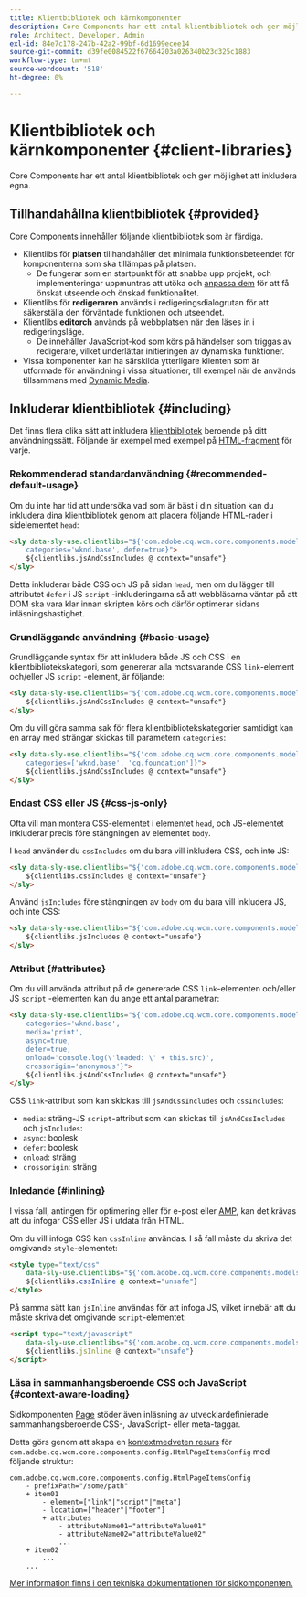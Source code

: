 ```yaml
---
title: Klientbibliotek och kärnkomponenter
description: Core Components har ett antal klientbibliotek och ger möjlighet att inkludera egna.
role: Architect, Developer, Admin
exl-id: 84e7c178-247b-42a2-99bf-6d1699ecee14
source-git-commit: d39fe0084522f67664203a026340b23d325c1883
workflow-type: tm+mt
source-wordcount: '518'
ht-degree: 0%

---
```



# Klientbibliotek och kärnkomponenter {#client-libraries}

Core Components har ett antal klientbibliotek och ger möjlighet att inkludera egna.

## Tillhandahållna klientbibliotek {#provided}

Core Components innehåller följande klientbibliotek som är färdiga.

* Klientlibs för **platsen** tillhandahåller det minimala funktionsbeteendet för komponenterna som ska tillämpas på platsen.
   * De fungerar som en startpunkt för att snabba upp projekt, och implementeringar uppmuntras att utöka och [anpassa dem](/help/developing/customizing.md) för att få önskat utseende och önskad funktionalitet.
* Klientlibs för **redigeraren** används i redigeringsdialogrutan för att säkerställa den förväntade funktionen och utseendet.
* Klientlibs **editorch** används på webbplatsen när den läses in i redigeringsläge.
   * De innehåller JavaScript-kod som körs på händelser som triggas av redigerare, vilket underlättar initieringen av dynamiska funktioner.
* Vissa komponenter kan ha särskilda ytterligare klienten som är utformade för användning i vissa situationer, till exempel när de används tillsammans med [Dynamic Media](/help/components/image.md#dynamic-media).

## Inkluderar klientbibliotek {#including}

Det finns flera olika sätt att inkludera [klientbibliotek](/help/developing/archetype/front-end.md#clientlibs) beroende på ditt användningssätt. Följande är exempel med exempel på [HTML-fragment](https://experienceleague.adobe.com/docs/experience-manager-htl/using/overview.html) för varje.

### Rekommenderad standardanvändning {#recommended-default-usage}

Om du inte har tid att undersöka vad som är bäst i din situation kan du inkludera dina klientbibliotek genom att placera följande HTML-rader i sidelementet `head`:

```html
<sly data-sly-use.clientlibs="${'com.adobe.cq.wcm.core.components.models.ClientLibraries' @
    categories='wknd.base', defer=true}">
    ${clientlibs.jsAndCssIncludes @ context="unsafe"}
</sly>
```

Detta inkluderar både CSS och JS på sidan `head`, men om du lägger till attributet `defer` i JS `script` -inkluderingarna så att webbläsarna väntar på att DOM ska vara klar innan skripten körs och därför optimerar sidans inläsningshastighet.

### Grundläggande användning {#basic-usage}

Grundläggande syntax för att inkludera både JS och CSS i en klientbibliotekskategori, som genererar alla motsvarande CSS `link`-element och/eller JS `script` -element, är följande:

```html
<sly data-sly-use.clientlibs="${'com.adobe.cq.wcm.core.components.models.ClientLibraries' @ categories='wknd.base'}">
    ${clientlibs.jsAndCssIncludes @ context="unsafe"}
</sly>
```

Om du vill göra samma sak för flera klientbibliotekskategorier samtidigt kan en array med strängar skickas till parametern `categories`:

```html
<sly data-sly-use.clientlibs="${'com.adobe.cq.wcm.core.components.models.ClientLibraries' @
    categories=['wknd.base', 'cq.foundation']}">
    ${clientlibs.jsAndCssIncludes @ context="unsafe"}
</sly>
```

### Endast CSS eller JS {#css-js-only}

Ofta vill man montera CSS-elementet i elementet `head`, och JS-elementet inkluderar precis före stängningen av elementet `body`.

I `head` använder du `cssIncludes` om du bara vill inkludera CSS, och inte JS:

```html
<sly data-sly-use.clientlibs="${'com.adobe.cq.wcm.core.components.models.ClientLibraries' @ categories='wknd.base'}">
    ${clientlibs.cssIncludes @ context="unsafe"}
</sly>
```

Använd `jsIncludes` före stängningen av `body` om du bara vill inkludera JS, och inte CSS:

```html
<sly data-sly-use.clientlibs="${'com.adobe.cq.wcm.core.components.models.ClientLibraries' @ categories='wknd.base'}">
    ${clientlibs.jsIncludes @ context="unsafe"}
</sly>
```

### Attribut {#attributes}

Om du vill använda attribut på de genererade CSS `link`-elementen och/eller JS `script` -elementen kan du ange ett antal parametrar:

```html
<sly data-sly-use.clientlibs="${'com.adobe.cq.wcm.core.components.models.ClientLibraries' @
    categories='wknd.base',
    media='print',
    async=true,
    defer=true,
    onload='console.log(\'loaded: \' + this.src)',
    crossorigin='anonymous'}">
    ${clientlibs.jsAndCssIncludes @ context="unsafe"}
</sly>
```

CSS `link`-attribut som kan skickas till `jsAndCssIncludes` och `cssIncludes`:

* `media`: sträng-JS `script`-attribut som kan skickas till `jsAndCssIncludes` och `jsIncludes`:
* `async`: boolesk
* `defer`: boolesk
* `onload`: sträng
* `crossorigin`: sträng

### Inledande {#inlining}

I vissa fall, antingen för optimering eller för e-post eller [AMP](amp.md), kan det krävas att du infogar CSS eller JS i utdata från HTML.

Om du vill infoga CSS kan `cssInline` användas. I så fall måste du skriva det omgivande `style`-elementet:

```html
<style type="text/css"
    data-sly-use.clientlibs="${'com.adobe.cq.wcm.core.components.models.ClientLibraries' @ categories='wknd.base'}">
    ${clientlibs.cssInline @ context="unsafe"}
</style>
```

På samma sätt kan `jsInline` användas för att infoga JS, vilket innebär att du måste skriva det omgivande `script`-elementet:

```html
<script type="text/javascript"
    data-sly-use.clientlibs="${'com.adobe.cq.wcm.core.components.models.ClientLibraries' @ categories='wknd.base'}">
    ${clientlibs.jsInline @ context="unsafe"}
</script>
```

### Läsa in sammanhangsberoende CSS och JavaScript {#context-aware-loading}

Sidkomponenten [Page](/help/components/page.md) stöder även inläsning av utvecklardefinierade sammanhangsberoende CSS-, JavaScript- eller meta-taggar.

Detta görs genom att skapa en [kontextmedveten resurs](context-aware-configs.md) för `com.adobe.cq.wcm.core.components.config.HtmlPageItemsConfig` med följande struktur:

```text
com.adobe.cq.wcm.core.components.config.HtmlPageItemsConfig
    - prefixPath="/some/path"
    + item01
        - element=["link"|"script"|"meta"]
        - location=["header"|"footer"]
        + attributes
            - attributeName01="attributeValue01"
            - attributeName02="attributeValue02"
            ...
    + item02
        ...
    ...
```

[Mer information finns i den tekniska dokumentationen för sidkomponenten.](https://github.com/adobe/aem-core-wcm-components/tree/master/content/src/content/jcr_root/apps/core/wcm/components/page/v2/page#loading-of-context-aware-cssjs)
